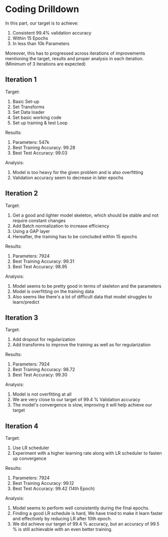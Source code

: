 # Coding Drilldown

In this part, our target is to achieve:

1. Consistent 99.4% validation accuracy
2. Within 15 Epochs
3. In less than 10k Parameters

Moreover, this has to progressed across iterations of improvements mentioning the target, results and proper analysis in each iteration. (Minimum of 3 iterations are expected)

## Iteration 1

Target:

1. Basic Set-up
2. Set Transforms
3. Set Data loader
4. Set basic working code
5. Set up training & test Loop

Results:

1. Parameters: 547k
2. Best Training Accuracy: 99.28
3. Best Test Accuracy: 99.03

Analysis:

1. Model is too heavy for the given problem and is also overfitting
2. Validation accuracy seem to decrease in later epochs

## Iteration 2

Target:

1. Get a good and lighter model skeleton, which should be stable and not require constant changes
2. Add Batch normalization to increase efficiency
3. Using a GAP layer
4. Hereafter, the training has to be concluded within 15 epochs

Results:

1. Parameters: 7924
2. Best Training Accuracy: 99.31
3. Best Test Accuracy: 98.95

Analysis:

1. Model seems to be pretty good in terms of skeleton and the parameters
2. Model is overfitting on the training data
3. Also seems like there's a lot of difficult data that model struggles to learn/predict

## Iteration 3

Target:

1. Add dropout for regularization
2. Add transforms to improve the training as well as for regularization

Results:

1. Parameters: 7924
2. Best Training Accuracy: 98.72
3. Best Test Accuracy: 99.30

Analysis:

1. Model is not overfitting at all
2. We are very close to our target of 99.4 % Validation accuracy
3. The model's convergence is slow, improving it will help achieve our target

## Iteration 4

Target:

1. Use LR scheduler
2. Experiment with a higher learning rate along with LR scheduler to fasten up convergence

Results:

1. Parameters: 7924
2. Best Training Accuracy: 99.12
3. Best Test Accuracy: 99.42 (14th Epoch)

Analysis:

1. Model seems to perform well consistently during the final epochs.
2. Finding a good LR schedule is hard, We have tried to make it learn faster and effectively by reducing LR after 10th epoch.
3. We did achieve our target of 99.4 % accuracy, but an accuracy of 99.5 % is still achievable with an even better training. 
